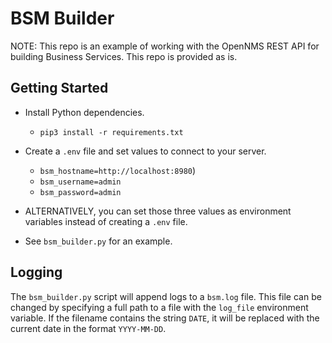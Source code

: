 # BSM Builder

NOTE: This repo is an example of working with the OpenNMS REST API for building Business Services.
This repo is provided as is.

## Getting Started

* Install Python dependencies.
  * `pip3 install -r requirements.txt`

* Create a `.env` file and set values to connect to your server.
  * `bsm_hostname=http://localhost:8980`)
  * `bsm_username=admin`
  * `bsm_password=admin`

* ALTERNATIVELY, you can set those three values as environment variables instead of creating a `.env` file.

* See `bsm_builder.py` for an example.

## Logging

The `bsm_builder.py` script will append logs to a `bsm.log` file.
This file can be changed by specifying a full path to a file with the `log_file` environment variable.
If the filename contains the string `DATE`, it will be replaced with the current date in the format `YYYY-MM-DD`.
